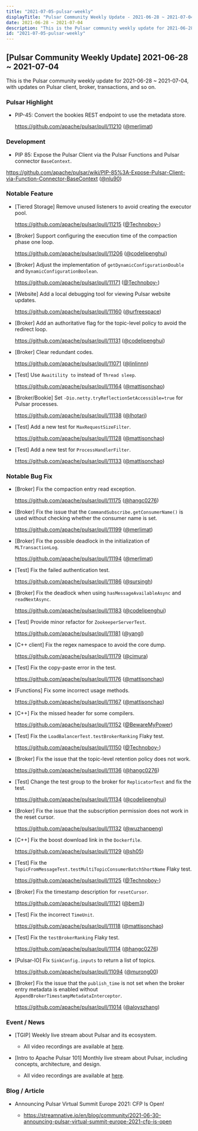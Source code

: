 ```yaml
---
title: "2021-07-05-pulsar-weekly"
displayTitle: "Pulsar Community Weekly Update - 2021-06-28 ~ 2021-07-04"
date: 2021-06-28 ~ 2021-07-04
description: "This is the Pulsar community weekly update for 2021-06-28 ~ 2021-07-04, with updates on Pulsar client, broker, transactions, and so on."
id: "2021-07-05-pulsar-weekly"
---
```


## [Pulsar Community Weekly Update] 2021-06-28 ~ 2021-07-04

This is the Pulsar community weekly update for 2021-06-28 ~ 2021-07-04, with updates on Pulsar client, broker, transactions, and so on.

### Pulsar Highlight

- PIP-45: Convert the bookies REST endpoint to use the metadata store.

  https://github.com/apache/pulsar/pull/11210 ([@merlimat](https://github.com/merlimat))
  
### Development

- PIP 85: Expose the Pulsar Client via the Pulsar Functions and Pulsar connector `BaseContext`.

 https://github.com/apache/pulsar/wiki/PIP-85%3A-Expose-Pulsar-Client-via-Function-Connector-BaseContext ([@nlu90](https://github.com/nlu90))

### Notable Feature

- [Tiered Storage] Remove unused listeners to avoid creating the executor pool.

  https://github.com/apache/pulsar/pull/11215 ([@Technoboy-](https://github.com/Technoboy-))
  
- [Broker] Support configuring the execution time of the compaction phase one loop.

  https://github.com/apache/pulsar/pull/11206 ([@codelipenghui](https://github.com/codelipenghui))

- [Broker] Adjust the implementation of `getDynamicConfigurationDouble` and `DynamicConfigurationBoolean`.

  https://github.com/apache/pulsar/pull/11171 ([@Technoboy-](https://github.com/Technoboy-))
  
- [Website] Add a local debugging tool for viewing Pulsar website updates.

  https://github.com/apache/pulsar/pull/11160 ([@urfreespace](https://github.com/urfreespace))
  
- [Broker] Add an authoritative flag for the topic-level policy to avoid the redirect loop.

  https://github.com/apache/pulsar/pull/11131 ([@codelipenghui](https://github.com/codelipenghui))
  
- [Broker] Clear redundant codes.

  https://github.com/apache/pulsar/pull/11071 ([@linlinnn](https://github.com/linlinnn))
  
- [Test] Use `Awaitility to` instead of `Thread sleep`.

  https://github.com/apache/pulsar/pull/11164 ([@mattisonchao](https://github.com/mattisonchao))

- [Broker/Bookie] Set `-Dio.netty.tryReflectionSetAccessible=true` for Pulsar processes.

  https://github.com/apache/pulsar/pull/11138 ([@lhotari](https://github.com/lhotari))
  
- [Test] Add a new test for `MaxRequestSizeFilter`.

  https://github.com/apache/pulsar/pull/11128 ([@mattisonchao](https://github.com/mattisonchao))
  
- [Test] Add a new test for `ProcessHandlerFilter`.

  https://github.com/apache/pulsar/pull/11133 ([@mattisonchao](https://github.com/mattisonchao))

### Notable Bug Fix

- [Broker] Fix the compaction entry read exception.

  https://github.com/apache/pulsar/pull/11175 ([@hangc0276](https://github.com/hangc0276))

- [Broker] Fix the issue that the `CommandSubscribe.getConsumerName()` is used without checking whether the consumer name is set.

  https://github.com/apache/pulsar/pull/11199 ([@merlimat](https://github.com/merlimat))

- [Broker] Fix the possible deadlock in the initialization of `MLTransactionLog`.

  https://github.com/apache/pulsar/pull/11194 ([@merlimat](https://github.com/merlimat))

- [Test] Fix the failed authentication test.

  https://github.com/apache/pulsar/pull/11186 ([@sursingh](https://github.com/sursingh))

- [Broker] Fix the deadlock when using `hasMessageAvailableAsync` and `readNextAsync`.

  https://github.com/apache/pulsar/pull/11183 ([@codelipenghui](https://github.com/codelipenghui))

- [Test] Provide minor refactor for `ZookeeperServerTest`.

  https://github.com/apache/pulsar/pull/11181 ([@yangl](https://github.com/yangl))

- [C++ client] Fix the regex namespace to avoid the core dump.

  https://github.com/apache/pulsar/pull/11179 ([@cimura](https://github.com/cimura))

- [Test] Fix the copy-paste error in the test.

  https://github.com/apache/pulsar/pull/11176 ([@mattisonchao](https://github.com/mattisonchao))

- [Functions] Fix some incorrect usage methods.

  https://github.com/apache/pulsar/pull/11167 ([@mattisonchao](https://github.com/mattisonchao))

- [C++] Fix the missed header for some compilers.

  https://github.com/apache/pulsar/pull/11152 ([@BewareMyPower](https://github.com/BewareMyPower))

- [Test] Fix the `LoadBalancerTest.testBrokerRanking` Flaky test.

  https://github.com/apache/pulsar/pull/11150 ([@Technoboy-](https://github.com/Technoboy-))

- [Broker] Fix the issue that the topic-level retention policy does not work.

  https://github.com/apache/pulsar/pull/11136 ([@hangc0276](https://github.com/hangc0276))

- [Test] Change the test group to the broker for `ReplicatorTest` and fix the test.

  https://github.com/apache/pulsar/pull/11134 ([@codelipenghui](https://github.com/codelipenghui))

- [Broker] Fix the issue that the subscription permission does not work in the reset cursor.

  https://github.com/apache/pulsar/pull/11132 ([@wuzhanpeng](https://github.com/wuzhanpeng))

- [C++] Fix the boost download link in the `Dockerfile`.

  https://github.com/apache/pulsar/pull/11129 ([@sh05](https://github.com/sh05))

- [Test] Fix the `TopicFromMessageTest.testMultiTopicConsumerBatchShortName` Flaky test.

  https://github.com/apache/pulsar/pull/11125 ([@Technoboy-](https://github.com/Technoboy-))

- [Broker] Fix the timestamp description for `resetCursor`.

  https://github.com/apache/pulsar/pull/11121 ([@bem3](https://github.com/bem3))

- [Test] Fix the incorrect `TimeUnit`.

  https://github.com/apache/pulsar/pull/11118 ([@mattisonchao](https://github.com/mattisonchao))

- [Test] Fix the `testBrokerRanking` Flaky test.

  https://github.com/apache/pulsar/pull/11114 ([@hangc0276](https://github.com/hangc0276))

- [Pulsar-IO] Fix `SinkConfig.inputs` to return a list of topics.

  https://github.com/apache/pulsar/pull/11094 ([@murong00](https://github.com/murong00))

- [Broker] Fix the issue that the `publish_time` is not set when the broker entry metadata is enabled without `AppendBrokerTimestampMetadataInterceptor`.

  https://github.com/apache/pulsar/pull/11014 ([@aloyszhang](https://github.com/aloyszhang))

### Event / News

- [TGIP] Weekly live stream about Pulsar and its ecosystem.

  - All video recordings are available at [here](https://streamnative.io/resource#tgip).

- [Intro to Apache Pulsar 101] Monthly live stream about Pulsar, including concepts, architecture, and design.

    - All video recordings are available at [here](https://streamnative.io/en/resource#intro-to-apache-pulsar-101).

### Blog / Article

- Announcing Pulsar Virtual Summit Europe 2021: CFP Is Open!

    - https://streamnative.io/en/blog/community/2021-06-30-announcing-pulsar-virtual-summit-europe-2021-cfp-is-open
